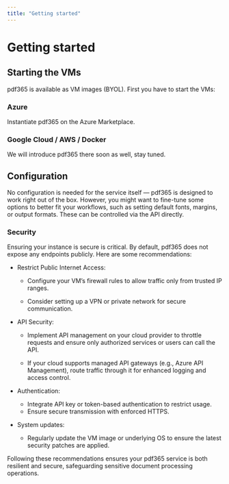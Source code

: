 ```yaml
---
title: "Getting started"
---
```


# Getting started

## Starting the VMs

pdf365 is available as VM images (BYOL). First you have to start the VMs:

### Azure

Instantiate pdf365 on the Azure Marketplace.

### Google Cloud / AWS / Docker

We will introduce pdf365 there soon as well, stay tuned.


## Configuration

No configuration is needed for the service itself — pdf365 is designed to work right out of the box. However, you might want to fine-tune some options to better fit your workflows, such as setting default fonts, margins, or output formats. These can be controlled via the API directly.

### Security

Ensuring your instance is secure is critical. By default, pdf365 does not expose any endpoints publicly. Here are some recommendations:

- Restrict Public Internet Access:

    - Configure your VM’s firewall rules to allow traffic only from trusted IP ranges.

    - Consider setting up a VPN or private network for secure communication.

- API Security:

    - Implement API management on your cloud provider to throttle requests and ensure only authorized services or users can call the API.

    - If your cloud supports managed API gateways (e.g., Azure API Management), route traffic through it for enhanced logging and access control.

- Authentication:

    - Integrate API key or token-based authentication to restrict usage.
    - Ensure secure transmission with enforced HTTPS.

- System updates:

    - Regularly update the VM image or underlying OS to ensure the latest security patches are applied.

Following these recommendations ensures your pdf365 service is both resilient and secure, safeguarding sensitive document processing operations.
